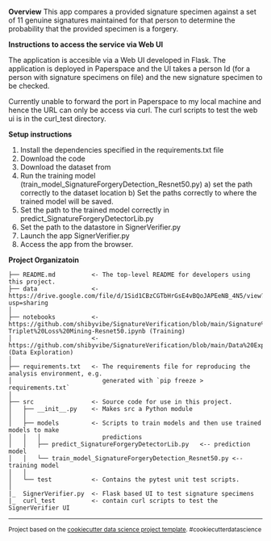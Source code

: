 **Overview**
This app compares a provided signature specimen against a set of 11 genuine signatures maintained for that person to determine the probability that the provided specimen is a forgery. 

**Instructions to access the service via Web UI**

The application is accesible via a Web UI developed in Flask. The application is deployed in Paperspace and the UI takes a person Id (for a person with signature specimens on file) and the new signature specimen to be checked.

Currently unable to forward the port in Paperspace to my local machine and hence the URL can only be access via curl. The curl scripts to test the web ui is in the curl_test directory.

**Setup instructions**

1) Install the dependencies specified in the requirements.txt file
2) Download the code
3) Download the dataset from 
4) Run the training model (train_model_SignatureForgeryDetection_Resnet50.py)
    a) set the path correctly to the dataset location
    b) Set the paths correctly to where the trained model will be saved.
5) Set the path to the trained model correctly in predict_SignatureForgeryDetectorLib.py
6) Set the path to the datastore in SignerVerifier.py
7) Launch the app SignerVerifier.py
8) Access the app from the browser.

**Project Organizatoin**

    ├── README.md          <- The top-level README for developers using this project.
    ├── data               <- https://drive.google.com/file/d/1Sid1CBzCGTbHrGsE4vBQoJAPEeNB_4N5/view?usp=sharing
    │
    ├── notebooks          <- https://github.com/shibyvibe/SignatureVerification/blob/main/Signature%20Forgery%20Detection-Triplet%20Loss%20Mining-Resnet50.ipynb (Training)
    │                      <- https://github.com/shibyvibe/SignatureVerification/blob/main/Data%20Exploration.ipynb (Data Exploration)
    │                       
    ├── requirements.txt   <- The requirements file for reproducing the analysis environment, e.g.
    │                         generated with `pip freeze > requirements.txt`
    │
    ├── src                <- Source code for use in this project.
    │   ├── __init__.py    <- Makes src a Python module
    │   │
    │   ├── models         <- Scripts to train models and then use trained models to make
    │   │   │                 predictions
    │   │   ├── predict_SignatureForgeryDetectorLib.py   <-- prediction model
    │   │   └── train_model_SignatureForgeryDetection_Resnet50.py <-- training model
    │   │
    │   └── test           <- Contains the pytest unit test scripts.
    │
    |_  SignerVerifier.py  <- Flask based UI to test signature specimens
    |_  curl_test          <- contain curl scripts to test the SignerVerifier UI
    
--------

<p><small>Project based on the <a target="_blank" href="https://drivendata.github.io/cookiecutter-data-science/">cookiecutter data science project template</a>. #cookiecutterdatascience</small></p>
